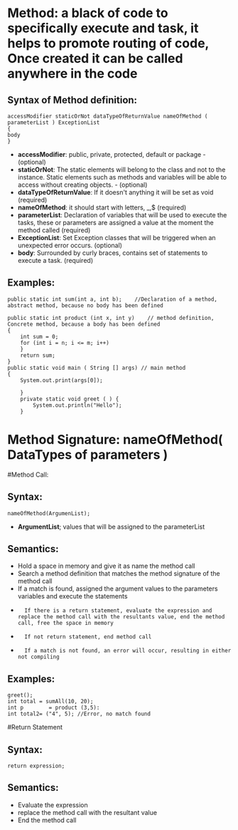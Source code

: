 # Method: a black of code to specifically execute and task, it helps to promote routing of code, Once created it can be called anywhere in the code 

## Syntax of Method definition:
	accessModifier staticOrNot dataTypeOfReturnValue nameOfMethod ( parameterList ) ExceptionList
	{
	body
	}
	
-	**accessModifier**: public, private, protected, default or package - (optional)
-	**staticOrNot**: The static elements will belong to the class and not to the instance. Static elements such as methods and variables will be able to access without creating objects.	-	(optional)
-	**dataTypeOfReturnValue**: If it doesn't anything it will be set as void (required)
-	**nameOfMethod**: it should start with letters, _,$	(required)
-	**parameterList**: Declaration of variables that will be used to execute the tasks, these or parameters are assigned a value at the moment the method called (required) 
-	**ExceptionList**: Set Exception classes that will be triggered when an unexpected error occurs. (optional)
-	**body**: Surrounded by curly braces, contains set of statements to execute a task. (required)



## Examples:

	public static int sum(int a, int b);	//Declaration of a method, abstract method, because no body has been defined
	
	public static int product (int x, int y)	// method definition, Concrete method, because a body has been defined
	{
		int sum = 0;
		for (int i = n; i <= m; i++)
		}
		return sum;
	}
	public static void main ( String [] args) // main method
	{
		System.out.print(args[0]);
		
		}
		private static void greet ( ) {
			System.out.println("Hello");
		}
		
# Method Signature: nameOfMethod( DataTypes of parameters )

#Method Call:
## Syntax:
	nameOfMethod(ArgumenList);
	
-	**ArgumentList**; values that will be assigned to the parameterList

## Semantics:
-	Hold a space in memory and give it as name the method call
-	Search a method definition that matches the method signature of the method call
-	If a match is found, assigned the argument values to the parameters variables and execute the statements
- 		If there is a return statement, evaluate the expression and replace the method call with the resultants value, end the method call, free the space in memory
-		If not return statement, end method call
- 		If a match is not found, an error will occur, resulting in either not compiling

## Examples:
	greet();
	int total = sumAll(10, 20);
	int p		 = product (3,5):
	int total2= ("4", 5); //Error, no match found
	
#Return Statement

## Syntax:
	return expression;
## Semantics:
-	Evaluate the expression
-	replace the method call with the resultant value
-	End the method call`																																` 
	
	
	
	